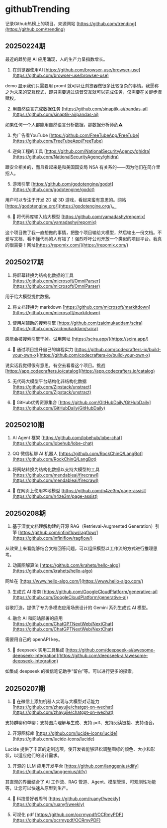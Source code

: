 # githubTrending

记录Github热榜上的项目。来源网站 [https://github.com/trending](https://github.com/trending)

## 20250224期

最近的趋势是 AI 应用涌现，人的生产力呈指数增长。

1. 在浏览器使用AI [https://github.com/browser-use/browser-use](https://github.com/browser-use/browser-use)

demo 显示我们只需要用 promt 就可以让浏览器做很多比较复杂的事情。我愿称之为未来的交互模式，即只需要通过语音交互就可以完成任务，仅需要在关键步骤赋权。

2. 用自然语言完成数据任务 [https://github.com/sinaptik-ai/pandas-ai](https://github.com/sinaptik-ai/pandas-ai)

如果任何一个人都能用自然语言分析数据，那数据分析师危⚠️

3. 免广告看YouTube [https://github.com/FreeTubeApp/FreeTube](https://github.com/FreeTubeApp/FreeTube)

4. 逆向工程的工具 [https://github.com/NationalSecurityAgency/ghidra](https://github.com/NationalSecurityAgency/ghidra)

跟安全相关的，而且看起来是和美国国安局 NSA 有关系的——因为他们在简介里招人。

5. 游戏引擎 [https://github.com/godotengine/godot](https://github.com/godotengine/godot)

用户可以专注于开发 2D 或 3D 游戏，看起来蛮有意思的。网站 [https://godotengine.org/](https://godotengine.org/)。

6. 🌟 将代码库输入给大模型 [https://github.com/yamadashy/repomix](https://github.com/yamadashy/repomix)

这个项目做了我一直想做的事情，把整个项目输给大模型，然后输出一份文档。不爱写文档、看不懂代码的人有福了！强烈呼吁公司开放一个类似的项目平台。我真的很需要！网址[https://repomix.com/](https://repomix.com/)

## 20250217期

1. 将屏幕转换为结构化数据的工具 [https://github.com/microsoft/OmniParser](https://github.com/microsoft/OmniParser)

用于给大模型提供数据。

2. 将文档转换为 markdown [https://github.com/microsoft/markitdown](https://github.com/microsoft/markitdown)

3. 使用AI辅助的搜索引擎 [https://github.com/zaidmukaddam/scira](https://github.com/zaidmukaddam/scira)

感觉会被搜索引擎干掉。试用网址 [https://scira.app/](https://scira.app/)

4. 🌟 通过项目提升自己的编程实力 [https://github.com/codecrafters-io/build-your-own-x](https://github.com/codecrafters-io/build-your-own-x)

说实话我觉得很有意思，有空去看看这个项目。挑战 [https://app.codecrafters.io/catalog](https://app.codecrafters.io/catalog)

5. 无代码大模型平台结构化非结构化数据 [https://github.com/Zipstack/unstract](https://github.com/Zipstack/unstract)

6. 🌟 GitHub优秀资源集合 [https://github.com/GitHubDaily/GitHubDaily](https://github.com/GitHubDaily/GitHubDaily)

## 20250210期

1. AI Agent 框架 [https://github.com/lobehub/lobe-chat](https://github.com/lobehub/lobe-chat)

2. QQ 微信私聊 AI 机器人 [https://github.com/RockChinQ/LangBot](https://github.com/RockChinQ/LangBot)

3. 将网站转换为结构化数据以支持大模型的工具 [https://github.com/mendableai/firecrawl](https://github.com/mendableai/firecrawl)

4. 🌟 在网页上使用本地模型 [https://github.com/n4ze3m/page-assist](https://github.com/n4ze3m/page-assist)

## 20250208期

1. 基于深度文档理解构建的开源 RAG（Retrieval-Augmented Generation）引擎 [https://github.com/infiniflow/ragflow/](https://github.com/infiniflow/ragflow/)

从效果上来看能够结合文档回答问题，可以组织模型以工作流的方式进行推理思考。

2. 动画图解算法 [https://github.com/krahets/hello-algo](https://github.com/krahets/hello-algo)

网址在 [https://www.hello-algo.com/](https://www.hello-algo.com/)

3. 生成式 AI 指南 [https://github.com/GoogleCloudPlatform/generative-ai](https://github.com/GoogleCloudPlatform/generative-ai)

谷歌打造，提供了专为多模态应用场景设计的 Gemini 系列生成式 AI 模型。

4. 融合 AI 和网站部署的应用 [https://github.com/ChatGPTNextWeb/NextChat](https://github.com/ChatGPTNextWeb/NextChat)

需要用自己的 openAPI key。 

5. 🌟 deepseek 实用工具集成 [https://github.com/deepseek-ai/awesome-deepseek-integration](https://github.com/deepseek-ai/awesome-deepseek-integration)

如集成 deepseek 的微信笔记助手“留白”等。可以进行更多的探索。

## 20250207期

1. 🌟 在微信上添加机器人实现与大模型对话能力 [https://github.com/zhayujie/chatgpt-on-wechat](https://github.com/zhayujie/chatgpt-on-wechat)

支持群聊和单聊；支持图片理解与生成、支持 pdf、支持阅读链接、支持语音。

2. 开源图标库 [https://github.com/lucide-icons/lucide](https://github.com/lucide-icons/lucide)

Lucide 提供了丰富的定制选项，使开发者能够轻松调整图标的颜色、大小和形状，以适应他们的设计需求。

3. 开源的 LLM 应用开发平台 [https://github.com/langgenius/dify](https://github.com/langgenius/dify)

其直观的界面结合了 AI 工作流、RAG 管道、Agent、模型管理、可观测性功能等，让您可以快速从原型到生产。

4. 🌟 科技爱好者周刊 [https://github.com/ruanyf/weekly](https://github.com/ruanyf/weekly)

5. 可视化 pdf [https://github.com/ocrmypdf/OCRmyPDF](https://github.com/ocrmypdf/OCRmyPDF)
